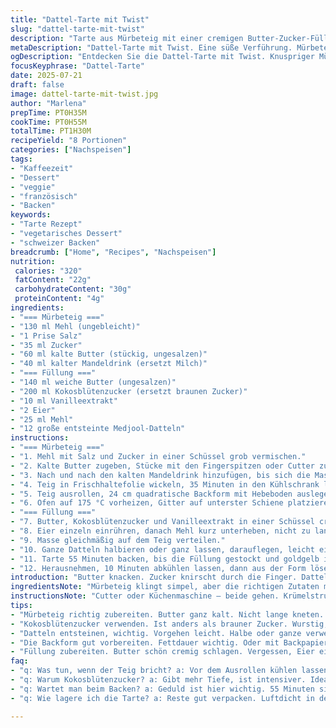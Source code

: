 ```yaml
---
title: "Dattel-Tarte mit Twist"
slug: "dattel-tarte-mit-twist"
description: "Tarte aus Mürbeteig mit einer cremigen Butter-Zucker-Füllung, abgewandelt mit Kokosblütenzucker statt braunem Zucker und Mandeldrink statt Milch. Ganze Medjool-Datteln sorgen für süße Fruchtigkeit. Vegetarisch, nussfrei. Optimierte Mengen, leicht veränderte Zeiten, neue Zutaten. Die Mürbeteigbasis knusprig, die Füllung buttrig und saftig. Datteln als Hingucker, die langsam karamellisieren im Ofen. 24 cm quadratische Backform."
metaDescription: "Dattel-Tarte mit Twist. Eine süße Verführung. Mürbeteig, Kokosblütenzucker, Medjool-Datteln. Ideal für die Kaffeepause oder zum Dessert."
ogDescription: "Entdecken Sie die Dattel-Tarte mit Twist. Knuspriger Mürbeteig mit cremiger Füllung und Datteln. Perfekt für jede Gelegenheit."
focusKeyphrase: "Dattel-Tarte"
date: 2025-07-21
draft: false
image: dattel-tarte-mit-twist.jpg
author: "Marlena"
prepTime: PT0H35M
cookTime: PT0H55M
totalTime: PT1H30M
recipeYield: "8 Portionen"
categories: ["Nachspeisen"]
tags:
- "Kaffeezeit"
- "Dessert"
- "veggie"
- "französisch"
- "Backen"
keywords:
- "Tarte Rezept"
- "vegetarisches Dessert"
- "schweizer Backen"
breadcrumb: ["Home", "Recipes", "Nachspeisen"]
nutrition: 
 calories: "320"
 fatContent: "22g"
 carbohydrateContent: "30g"
 proteinContent: "4g"
ingredients:
- "=== Mürbeteig ==="
- "130 ml Mehl (ungebleicht)"
- "1 Prise Salz"
- "35 ml Zucker"
- "60 ml kalte Butter (stückig, ungesalzen)"
- "40 ml kalter Mandeldrink (ersetzt Milch)"
- "=== Füllung ==="
- "140 ml weiche Butter (ungesalzen)"
- "200 ml Kokosblütenzucker (ersetzt braunen Zucker)"
- "10 ml Vanilleextrakt"
- "2 Eier"
- "25 ml Mehl"
- "12 große entsteinte Medjool-Datteln"
instructions:
- "=== Mürbeteig ==="
- "1. Mehl mit Salz und Zucker in einer Schüssel grob vermischen."
- "2. Kalte Butter zugeben, Stücke mit den Fingerspitzen oder Cutter zu einem krümeligen Teig verarbeiten."
- "3. Nach und nach den kalten Mandeldrink hinzufügen, bis sich die Masse zu einem Teigball formt. Nicht zu lange kneten."
- "4. Teig in Frischhaltefolie wickeln, 35 Minuten in den Kühlschrank legen."
- "5. Teig ausrollen, 24 cm quadratische Backform mit Hebeboden auslegen. Erneut 30 Minuten kühl stellen."
- "6. Ofen auf 175 °C vorheizen, Gitter auf unterster Schiene platzieren."
- "=== Füllung ==="
- "7. Butter, Kokosblütenzucker und Vanilleextrakt in einer Schüssel cremig schlagen, mindestens 3 Minuten."
- "8. Eier einzeln einrühren, danach Mehl kurz unterheben, nicht zu lange rühren."
- "9. Masse gleichmäßig auf dem Teig verteilen."
- "10. Ganze Datteln halbieren oder ganz lassen, darauflegen, leicht eindrücken."
- "11. Tarte 55 Minuten backen, bis die Füllung gestockt und goldgelb ist."
- "12. Herausnehmen, 10 Minuten abkühlen lassen, dann aus der Form lösen. Lauwarm oder zimmerwarm servieren."
introduction: "Butter knacken. Zucker knirscht durch die Finger. Datteln, diese süßen Klumpen, die warten, bis sie fallen. Leicht gekühlt, der Teig. Nicht zu weich, zu hart. Mandeldrink statt Milch, schmeckt anders, mild, nussig, passt zum Dunklen des Kokosblütenzuckers. Datteln drücken, ein bisschen reindrücken, nicht zerquetschen. Die Backzeit verlängert, um Füllung besser zu binden. Kein Nussobst, nur das Aroma der Vanille und die süße Tiefe. Quadratisch, schnell ausgerollt, gekühlt vor dem Backen. Die Mischung ein bisschen weniger Zucker, weil Kokosblütenzucker intensiver ist. So wird die Tarte kompakt, saftig, ein Datteltraum, der durch Licht im Ofen bräunt."
ingredientsNote: "Mürbeteig klingt simpel, aber die richtigen Zutaten machen den Unterschied. Butter muss wirklich kalt sein, sonst wird der Teig zäh. Mandeldrink ist kein Wachmacher, aber ersetzt die frische Milch und sorgt für eine feinere Textur. Kokosblütenzucker gibt mehr Tiefe als brauner Zucker, karamelliger und etwas erdiger. Mehl immer ungesiebt, damit die Textur körnig bleibt. Vanilleextrakt frisch gekauft, keiner aus dem Glas, die Frische schmeckt man raus. Datteln am besten Medjool, groß und weich, nicht zu trocken. Entsteint, ganz lassen oder halbieren, je nach Vorliebe. Eier in Raumtemperatur, damit die Füllung nicht bricht. Füllungsmehl reduziert, sonst wird zu fest. Backform sorgfältig einfetten oder mit Backpapier auslegen, vor allem bei quadratischen Formen mit Hebeboden."
instructionsNote: "Cutter oder Küchenmaschine – beide gehen. Krümelstruktur beim Teig ist wichtig, kein glatter Klumpen, kleine Klümpchen Butter zeigen sich im Teig. Flüssigkeit langsam zugeben und immer wieder schauen, wann es reicht, nicht zu nass. Im Kühlschrank nicht vergessen, sonst wird der Teig zäh. Beim Ausrollen ruhig etwas dicker lassen, schrumpft im Ofen sonst zu stark. Backform gut kühlen, damit nichts klebt. Erst die Füllung zusammenrühren, so dass sie luftig bleibt, zu viel Rühren macht sie schwer. Datteln erst zum Schluss drauf, leicht andrücken, damit sie beim Backen nicht schwimmen. Backzeit nicht zu früh rausnehmen. Stäbchenprobe? Naja, Füllung darf knackig sein. Etwas abkühlen lassen, sonst bricht beim Schneiden alles auseinander. Lauwarm essen, dann schmeckt alles voll und die Datteln sind weich und klebrig. Reste luftdicht, maximal zwei Tage, dann lieber frisch genossen."
tips:
- "Mürbeteig richtig zubereiten. Butter ganz kalt. Nicht lange kneten. Teig frisch halten. Frischhaltefolie verwenden. Vor dem Ausrollen kühlen. Dickkeit im Auge behalten."
- "Kokosblütenzucker verwenden. Ist anders als brauner Zucker. Wurstig, karamellig, nicht zu süß. Geschmack intensiv besser. Ideal für die Füllung, das macht die Tarte besonders."
- "Datteln entsteinen, wichtig. Vorgehen leicht. Halbe oder ganze verwenden. Kein Unterschied im Geschmack, nur im Aussehen. Leicht eindrücken, nicht zerquetschen. Gleichmäßig verteilen."
- "Die Backform gut vorbereiten. Fettdauer wichtig. Oder mit Backpapier auslegen. Vor dem Einfüllen der Füllung. Lange Zeit kühl stellen. So bleibt sie perfekt."
- "Füllung zubereiten. Butter schön cremig schlagen. Vergessen, Eier einzeln einrühren. Nicht zu lange rühren. Sonst wird die Füllung schwer. Genaue Zeit beachten."
faq:
- "q: Was tun, wenn der Teig bricht? a: Vor dem Ausrollen kühlen lassen, sonst zu weich. Teig muss fest, aber nicht brüchig sein."
- "q: Warum Kokosblütenzucker? a: Gibt mehr Tiefe, ist intensiver. Ideal für süße Gerichte, aber nicht übertreiben. Passt perfekt zu Datteln."
- "q: Wartet man beim Backen? a: Geduld ist hier wichtig. 55 Minuten sind nötig. Füllung sollte fest sein, und goldene Farbe haben."
- "q: Wie lagere ich die Tarte? a: Reste gut verpacken. Luftdicht in den Kühlschrank. Am besten frisch genießen, sonst verliert sie an Aroma."

---
```

